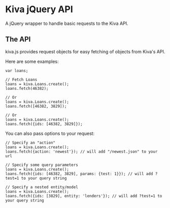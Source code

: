 # Kiva jQuery API

A jQuery wrapper to handle basic requests to the Kiva API.

## The API

kiva.js provides request objects for easy fetching of objects from Kiva's API.

Here are some examples:

```
var loans;

// Fetch Loans
loans = kiva.Loans.create();
loans.fetch(46382);

// Or
loans = kiva.Loans.create();
loans.fetch([46382, 3829]);

// Or
loans = kiva.Loans.create();
loans.fetch({ids: [46382, 3829]});
```

You can also pass options to your request:
```
// Specify an "action"
loans = kiva.Loans.create();
loans.fetch({action: 'newest'}); // will add "/newest.json" to your url

// Specify some query parameters
loans = kiva.Loans.create();
loans.fetch({ids: [46382, 3829], params: {test: 1}}); // will add ?test=1 to your query string

// Specify a nested entity/model
loans = kiva.Loans.create();
loans.fetch({ids: [3829], entity: 'lenders'}); // will add ?test=1 to your query string
```


